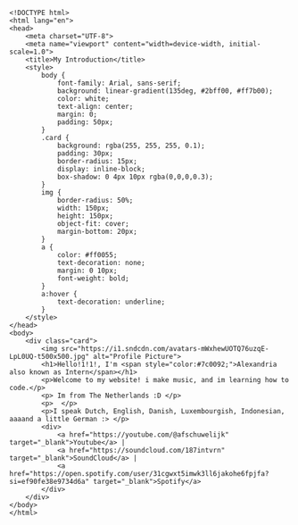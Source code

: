    <!DOCTYPE html>
    <html lang="en">
    <head>
        <meta charset="UTF-8">
        <meta name="viewport" content="width=device-width, initial-scale=1.0">
        <title>My Introduction</title>
        <style>
            body {
                font-family: Arial, sans-serif;
                background: linear-gradient(135deg, #2bff00, #ff7b00);
                color: white;
                text-align: center;
                margin: 0;
                padding: 50px;
            }
            .card {
                background: rgba(255, 255, 255, 0.1);
                padding: 30px;
                border-radius: 15px;
                display: inline-block;
                box-shadow: 0 4px 10px rgba(0,0,0,0.3);
            }
            img {
                border-radius: 50%;
                width: 150px;
                height: 150px;
                object-fit: cover;
                margin-bottom: 20px;
            }
            a {
                color: #ff0055;
                text-decoration: none;
                margin: 0 10px;
                font-weight: bold;
            }
            a:hover {
                text-decoration: underline;
            }
        </style>
    </head>
    <body>
        <div class="card">
            <img src="https://i1.sndcdn.com/avatars-mWxhewUOTQ76uzqE-LpL0UQ-t500x500.jpg" alt="Profile Picture">
            <h1>Hello!1!1!, I'm <span style="color:#7c0092;">Alexandria also known as Intern</span></h1>
            <p>Welcome to my website! i make music, and im learning how to code.</p>
            <p> Im from The Netherlands :D </p>
            <p>‎ ‎ </p>
            <p>I speak Dutch, English, Danish, Luxembourgish, Indonesian, aaaand a little German :> </p>
            <div>
                <a href="https://youtube.com/@afschuwelijk" target="_blank">Youtube</a> |
                <a href="https://soundcloud.com/187intvrn" target="_blank">SoundCloud</a> |
                <a href="https://open.spotify.com/user/31cgwxt5imwk3ll6jakohe6fpjfa?si=ef90fe38e9734d6a" target="_blank">Spotify</a>
            </div>
        </div>
    </body>
    </html>
